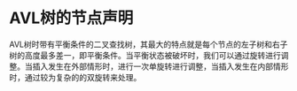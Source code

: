 # AVL树的节点声明
AVL树时带有平衡条件的二叉查找树，其最大的特点就是每个节点的左子树和右子树的高度最多差一，即平衡条件。当平衡状态被破坏时，我们可以通过旋转进行调整。当插入发生在外部情形时，进行一次单旋转进行调整，当插入发生在内部情形时，通过较为复杂的的双旋转来处理。

